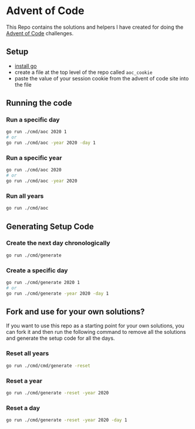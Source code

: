 # Advent of Code

This Repo contains the solutions and helpers I have created for doing the [Advent of Code](https://adventofcode.com/) challenges.

## Setup

- [install go](https://golang.org/doc/install)
- create a file at the top level of the repo called `aoc_cookie`
- paste the value of your session cookie from the advent of code site into the file

## Running the code

### Run a specific day

```bash
go run ./cmd/aoc 2020 1
# or
go run ./cmd/aoc -year 2020 -day 1
```

### Run a specific year

```bash
go run ./cmd/aoc 2020
# or
go run ./cmd/aoc -year 2020
```

### Run all years

```bash
go run ./cmd/aoc
```

## Generating Setup Code

### Create the next day chronologically

```bash
go run ./cmd/generate
```

### Create a specific day

```bash
go run ./cmd/generate 2020 1
# or
go run ./cmd/generate -year 2020 -day 1
```

## Fork and use for your own solutions?

If you want to use this repo as a starting point for your own solutions, you can fork it and then run the following command to remove all the solutions and generate the setup code for all the days.

### Reset all years

```bash
go run ./cmd/cmd/generate -reset
```

### Reset a year

```bash
go run ./cmd/generate -reset -year 2020
```

### Reset a day

```bash
go run ./cmd/generate -reset -year 2020 -day 1
```
